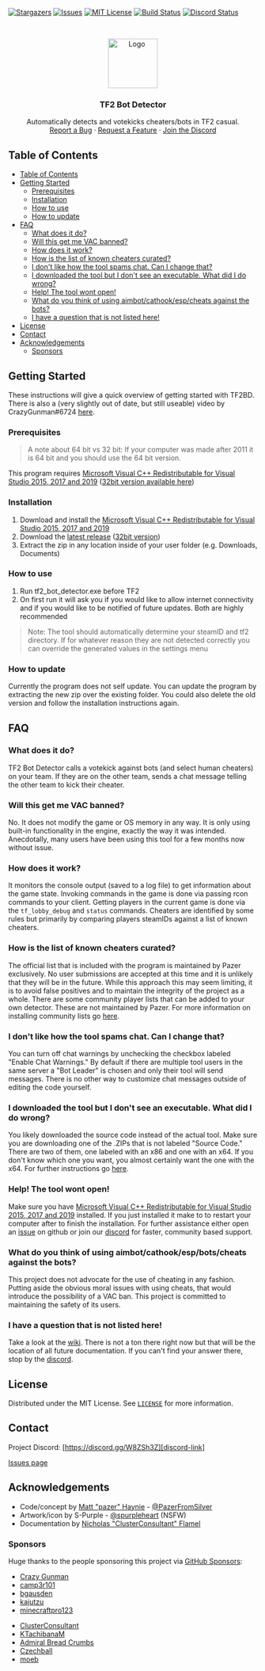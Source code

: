 <!-- PROJECT SHIELDS -->
<!--
*** I'm using markdown "reference style" links for readability.
*** Reference links are enclosed in brackets [ ] instead of parentheses ( ).
*** See the bottom of this document for the declaration of the reference variables
*** for contributors-url, forks-url, etc. This is an optional, concise syntax you may use.
*** https://www.markdownguide.org/basic-syntax/#reference-style-links
-->
[![Stargazers][stars-shield]][stars-url]
[![Issues][issues-shield]][issues-url]
[![MIT License][license-shield]][license-url]
[![Build Status][build-shield]][actions-build-url]
[![Discord Status][discord-shield]][discord-link]


<!-- PROJECT LOGO -->
<br />
<p align="center">
  <a href="https://github.com/PazerOP/tf2_bot_detector">
    <img src="https://raw.githubusercontent.com/PazerOP/tf2_bot_detector/master/tf2_bot_detector/Art/TF2BotDetector.ico" alt="Logo" width="100" height="100">
  </a>

  <h3 align="center">TF2 Bot Detector</h3>

  <p align="center">
    Automatically detects and votekicks cheaters/bots in TF2 casual.
    <!-- commented until there is documentation at the wiki
    <br />
    <a href="https://github.com/PazerOP/tf2_bot_detector/wiki"><strong>Explore the docs »</strong></a>
    <br />
    -->
    <br />
    <a href="https://github.com/PazerOP/tf2_bot_detector/issues">Report a Bug</a>
    ·
    <a href="https://github.com/PazerOP/tf2_bot_detector/issues">Request a Feature</a>
    ·
    <a href="https://discord.gg/W8ZSh3Z">Join the Discord</a>
  </p>
</p>

<!-- TABLE OF CONTENTS -->
## Table of Contents

- [Table of Contents](#table-of-contents)
- [Getting Started](#getting-started)
  - [Prerequisites](#prerequisites)
  - [Installation](#installation)
  - [How to use](#how-to-use)
  - [How to update](#how-to-update)
- [FAQ](#faq)
  - [What does it do?](#what-does-it-do)
  - [Will this get me VAC banned?](#will-this-get-me-vac-banned)
  - [How does it work?](#how-does-it-work)
  - [How is the list of known cheaters curated?](#how-is-the-list-of-known-cheaters-curated)
  - [I don't like how the tool spams chat. Can I change that?](#i-dont-like-how-the-tool-spams-chat-can-i-change-that)
  - [I downloaded the tool but I don't see an executable. What did I do wrong?](#i-downloaded-the-tool-but-i-dont-see-an-executable-what-did-i-do-wrong)
  - [Help! The tool wont open!](#help-the-tool-wont-open)
  - [What do you think of using aimbot/cathook/esp/cheats against the bots?](#what-do-you-think-of-using-aimbotcathookespcheats-against-the-bots)
  - [I have a question that is not listed here!](#i-have-a-question-that-is-not-listed-here)
- [License](#license)
- [Contact](#contact)
- [Acknowledgements](#acknowledgements)
  - [Sponsors](#sponsors)


<!-- GETTING STARTED -->
## Getting Started

These instructions will give a quick overview of getting started with TF2BD. There is also a (very slightly out of date, but still useable) video by CrazyGunman#6724 [here][install-video].

### Prerequisites

>A note about 64 bit vs 32 bit: If your computer was made after 2011 it is 64 bit and you should use the 64 bit version.

This program requires [Microsoft Visual C++ Redistributable for Visual Studio 2015, 2017 and 2019][mscr-link] ([32bit version available here][mscr86-link])

### Installation

1. Download and install the [Microsoft Visual C++ Redistributable for Visual Studio 2015, 2017 and 2019][mscr-link]
2. Download the [latest release][latest-64] ([32bit version][latest-86])
3. Extract the zip in any location inside of your user folder (e.g. Downloads, Documents)

### How to use

1. Run tf2_bot_detector.exe before TF2
2. On first run it will ask you if you would like to allow internet connectivity and if you would like to be notified of future updates. Both are highly recommended

>Note: The tool should automatically determine your steamID and tf2 directory. If for whatever reason they are not detected correctly you can override the generated values in the settings menu

### How to update

Currently the program does not self update. You can update the program by extracting the new zip over the existing folder. You could also delete the old version and follow the installation instructions again.

<!-- FAQ -->
## FAQ

### What does it do?

TF2 Bot Detector calls a votekick against bots (and select human cheaters) on your team. If they are on the other team, sends a chat message telling the other team to kick their cheater.

### Will this get me VAC banned?

No. It does not modify the game or OS memory in any way. It is only using built-in functionality in the engine, exactly the way it was intended. Anecdotally, many users have been using this tool for a few months now without issue.

### How does it work?

It monitors the console output (saved to a log file) to get information about the game state. Invoking commands in the game is done via passing rcon commands to your client. Getting players in the current game is done via the `tf_lobby_debug` and `status` commands. Cheaters are identified by some rules but primarily by comparing players steamIDs against a list of known cheaters.

### How is the list of known cheaters curated?

The official list that is included with the program is maintained by Pazer exclusively. No user submissions are accepted at this time and it is unlikely that they will be in the future. While this approach this may seem limiting, it is to avoid false positives and to maintain the integrity of the project as a whole. There are some community player lists that can be added to your own detector. These are not maintained by Pazer. For more information on installing community lists go [here][wiki-customization-link].

### I don't like how the tool spams chat. Can I change that?

You can turn off chat warnings by unchecking the checkbox labeled "Enable Chat Warnings." By default if there are multiple tool users in the same server a "Bot Leader" is chosen and only their tool will send messages. There is no other way to customize chat messages outside of editing the code yourself.

### I downloaded the tool but I don't see an executable. What did I do wrong?

You likely downloaded the source code instead of the actual tool. Make sure you are downloading one of the .ZIPs that is not labeled "Source Code." There are two of them, one labeled with an x86 and one with an x64. If you don't know which one you want, you almost certainly want the one with the x64. For further instructions go [here][wiki-installation-link].

### Help! The tool wont open!

Make sure you have [Microsoft Visual C++ Redistributable for Visual Studio 2015, 2017 and 2019][mscr-link] installed. If you just installed it make to to restart your computer after to finish the installation. For further assistance either open an [issue][issues-url] on github or join our [discord][discord-link] for faster, community based support.

### What do you think of using aimbot/cathook/esp/bots/cheats against the bots?

This project does not advocate for the use of cheating in any fashion. Putting aside the obvious moral issues with using cheats, that would introduce the possibility of a VAC ban. This project is committed to maintaining the safety of its users.

### I have a question that is not listed here!

Take a look at the [wiki][wiki-link]. There is not a ton there right now but that will be the location of all future documentation. If you can't find your answer there, stop by the [discord][discord-link].

<!-- LICENSE -->
## License

Distributed under the MIT License. See [`LICENSE`][license-url] for more information.

<!-- CONTACT -->
## Contact
Project Discord: [https://discord.gg/W8ZSh3Z][discord-link]

[Issues page][issues-link]

<!-- ACKNOWLEDGEMENTS -->
## Acknowledgements
* Code/concept by [Matt "pazer" Haynie](https://github.com/PazerOP/) - [@PazerFromSilver](https://twitter.com/PazerFromSilver)
* Artwork/icon by S-Purple - [@spurpleheart](https://twitter.com/spurpleheart) (NSFW)
* Documentation by [Nicholas "ClusterConsultant" Flamel](https://github.com/ClusterConsultant)

### Sponsors
Huge thanks to the people sponsoring this project via [GitHub Sponsors][github-sponsors-pazerop]:
<!--$10-->
* [Crazy Gunman](https://github.com/CrazyGunman2C4U)
* [camp3r101](https://github.com/camp3r101)
* [bgausden](https://github.com/bgausden)
* [kajutzu](https://github.com/flohdieter)
* [minecraftpro123](https://github.com/Claxtian)
<!--$5-->
* [ClusterConsultant](https://github.com/ClusterConsultant)
* [KTachibanaM](https://github.com/KTachibanaM)
* [Admiral Bread Crumbs](https://github.com/AdmiralBreadCrumbs)
* [Czechball](https://github.com/Czechball)
* [moeb](https://github.com/moebkun)

<!-- MARKDOWN LINKS & IMAGES -->
<!-- https://www.markdownguide.org/basic-syntax/#reference-style-links -->
[stars-shield]: https://img.shields.io/github/stars/PazerOP/tf2_bot_detector
[stars-url]: https://github.com/PazerOP/tf2_bot_detector/stargazers
[issues-shield]: https://img.shields.io/github/issues/PazerOP/tf2_bot_detector
[issues-url]: https://github.com/PazerOP/tf2_bot_detector/issues
[license-shield]: https://img.shields.io/github/license/PazerOP/tf2_bot_detector
[license-url]: https://github.com/PazerOP/tf2_bot_detector/blob/master/LICENSE
[actions-build-url]: https://github.com/PazerOP/tf2_bot_detector/actions?query=workflow%3Abuild
[build-shield]: https://github.com/PazerOP/tf2_bot_detector/workflows/build/badge.svg
[discord-shield]: https://img.shields.io/discord/716525494421553243?label=discord&logo=discord
[repo-link]: https://github.com/PazerOP/tf2_bot_detector
[wiki-link]: https://github.com/PazerOP/tf2_bot_detector/wiki
[issues-link]: https://github.com/PazerOP/tf2_bot_detector/issues
[releases-link]: https://github.com/PazerOP/tf2_bot_detector/releases
[latest-64]: https://pazerop.github.io/tf2_bot_detector/releases_redirect/?cpu=x64
[latest-86]: https://pazerop.github.io/tf2_bot_detector/releases_redirect/?cpu=x86
[discord-link]: https://discord.gg/W8ZSh3Z
[mscr-link]: https://aka.ms/vs/16/release/vc_redist.x64.exe
[mscr86-link]: https://aka.ms/vs/16/release/vc_redist.x86.exe
[zip-image]: https://i.imgur.com/ZeCuUul.png
[github-sponsors-pazerop]: https://github.com/sponsors/PazerOP
[wiki-customization-link]: https://github.com/PazerOP/tf2_bot_detector/wiki/Customization#third-party-player-lists
[wiki-installation-link]: https://github.com/PazerOP/tf2_bot_detector/wiki/Getting-Started
[install-video]: https://www.youtube.com/watch?v=MbFDUmsUakQ
